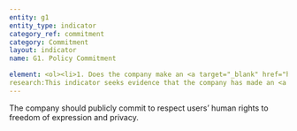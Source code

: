 ```yaml
---
entity: g1
entity_type: indicator
category_ref: commitment
category: Commitment
layout: indicator
name: G1. Policy Commitment

element: <ol><li>1. Does the company make an <a target="_blank" href="https://rankingdigitalrights.org/2018-indicators/#explicit">explicit</a>, clearly articulated <a target="_blank" href="https://rankingdigitalrights.org/2018-indicators/#policycommitment">policy commitment</a> to human rights, including freedom of expression and privacy?</li></ol>
research:This indicator seeks evidence that the company has made an <a target="_blank" href="https://rankingdigitalrights.org/2018-indicators/#explicit">explicit</a> <a target="_blank" href="https://rankingdigitalrights.org/2018-indicators/#policycommitment">policy commitments</a> to freedom of expression and privacy. This standard is outlined in the <a href="http://www.ohchr.org/Documents/Publications/GuidingPrinciplesBusinessHR_EN.pdf">UN Guiding Principles on Business and Human Rights</a>’ Operational Principle 16, which states that companies should adopt formal policies publicly expressing their commitment to international human rights principles and standards. Companies should disclose this policy commitment in formal policy documents or in other communications that reflect official company policy.</p><p>Note that this indicator evaluates a company’s official <a target="_blank" href="https://rankingdigitalrights.org/2018-indicators/#policycommitment">policy commitment</a> to<i> both</i> freedom of expression and privacy. These commitments must be publicly available. Companies with policies that mention only one (freedom of expression or privacy) will receive partial credit.</p><p><b>Potential sources:</b></p><ul><li>Company human rights policy</li><li>Company statements, reports, or other communications that reflect official company policy</li><li>Company annual report or sustainability report that refers to official policy documents</li></ul>
---
```

The company should publicly commit to respect users’ human rights to freedom of expression and privacy.
